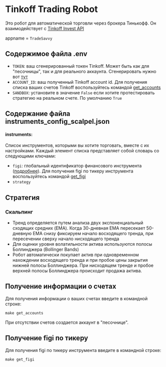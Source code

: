# Tinkoff Trading Robot

Это робот для автоматической торговли через брокера Тинькофф. Он взаимодействует
с [Tinkoff Invest API](https://russianinvestments.github.io/investAPI/)

appname = `TradeSavvy`

## Содержимое файла .env

- `TOKEN`: ваш сгенерированный токен Tinkoff. Может быть как для "песочницы", так и для реального аккаунта.
  Сгенерировать нужно
  вот [тут](https://www.tinkoff.ru/invest/settings/)
- `ACCOUNT_ID`: ваш полученный Tinkoff account id. Для получения списка ваших счетов Tinkoff воспользуйтесь
  командой [get_accounts](#получение-информации-о-ваших-счетах)
- `SANDBOX`: установите в значение `False` если хотите протестировать стратегию на реальном счете. По умолчанию `True`

## Содержание файла instruments_config_scalpel.json

#### instruments:

Список инструментов, которыми вы хотите торговать, вместе с их настройками. Каждый элемент списка представляет собой
словарь со следующими ключами:

- `figi`: глобальный идентификатор финансового
  инструмента ([подробнее](https://russianinvestments.github.io/investAPI/faq_instruments/#figi_1)). Для получения figi
  по тикеру инструмента воспользуйтесь командой [get_figi](#)
- `strategy`

## Стратегия

### Скальпинг

- Тренд определяется путем анализа двух экспоненциальный сходящих средних (EMA). Когда 30-дневная EMA пересекает
  50-дневную EMA снизу фиксируем начало восходящего тренда, при пересечении сверху начало нисходящего тренда
- Для оценки уровня волатильности актива используются полосы Боллинджера (Bollinger Bands)
- Робот автоматически покупает актив при одновременном нахождении восходящего тренда и при пробое цены закрытия нижней
  полосы Боллинджера. При нисходящем тренде и пробое верхней полосы Боллинджера происходит продажа актива.

## Получение информации о счетах

Для получения информации о ваших счетах введите в командной строке:

```commandline
make get_accounts
```

При отсутствии счетов создается аккаунт в "песочнице".

## Получение figi по тикеру

Для получения figi по тикеру инструмента введите в командной строке:
```commandline
make get_figi
```